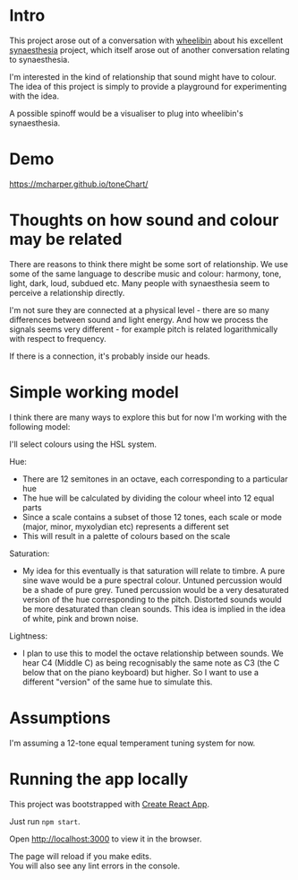# Intro

This project arose out of a conversation with [wheelibin](http://github.com/wheelibin) about his excellent [synaesthesia](https://github.com/wheelibin/synaesthesia) project, which itself arose out of another conversation relating to synaesthesia.

I'm interested in the kind of relationship that sound might have to colour. The idea of this project is simply to provide a playground for experimenting with the idea.

A possible spinoff would be a visualiser to plug into wheelibin's synaesthesia.

# Demo

https://mcharper.github.io/toneChart/

# Thoughts on how sound and colour may be related

There are reasons to think there might be some sort of relationship. We use some of the same language to describe music and colour: harmony, tone, light, dark, loud, subdued etc. Many people with synaesthesia seem to perceive a relationship directly. 

I'm not sure they are connected at a physical level - there are so many differences between sound and light energy. And how we process the signals seems very different - for example pitch is related logarithmically with respect to frequency.

If there is a connection, it's probably inside our heads.

# Simple working model

I think there are many ways to explore this but for now I'm working with the following model:

I'll select colours using the HSL system.

Hue:
- There are 12 semitones in an octave, each corresponding to a particular hue
- The hue will be calculated by dividing the colour wheel into 12 equal parts
- Since a scale contains a subset of those 12 tones, each scale or mode (major, minor, myxolydian etc) represents a different set
- This will result in a palette of colours based on the scale

Saturation:
- My idea for this eventually is that saturation will relate to timbre. A pure sine wave would be a pure spectral colour. Untuned percussion would be a shade of pure grey. Tuned percussion would be a very desaturated version of the hue corresponding to the pitch. Distorted sounds would be more desaturated than clean sounds. This idea is implied in the idea of white, pink and brown noise. 

Lightness:
- I plan to use this to model the octave relationship between sounds. We hear C4 (Middle C) as being recognisably the same note as C3 (the C below that on the piano keyboard) but higher. So I want to use a different "version" of the same hue to simulate this.

# Assumptions

I'm assuming a 12-tone equal temperament tuning system for now.

# Running the app locally

This project was bootstrapped with [Create React App](https://github.com/facebook/create-react-app).

Just run `npm start`.

Open [http://localhost:3000](http://localhost:3000) to view it in the browser.

The page will reload if you make edits.\
You will also see any lint errors in the console.

